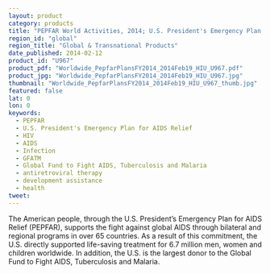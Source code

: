 ```yaml
---
layout: product
category: products
title: "PEPFAR World Activities, 2014; U.S. President's Emergency Plan for AIDS Relief"
region_id: "global"
region_title: "Global & Transnational Products"
date_published: 2014-02-12
product_id: "U967"
product_pdf: "Worldwide_PepfarPlansFY2014_2014Feb19_HIU_U967.pdf"
product_jpg: "Worldwide_PepfarPlansFY2014_2014Feb19_HIU_U967.jpg"
thumbnail: "Worldwide_PepfarPlansFY2014_2014Feb19_HIU_U967_thumb.jpg"
featured: false
lat: 0
lon: 0
keywords:
  - PEPFAR
  - U.S. President's Emergency Plan for AIDS Relief
  - HIV
  - AIDS
  - Infection
  - GFATM
  - Global Fund to Fight AIDS, Tuberculosis and Malaria
  - antiretroviral therapy
  - development assistance
  - health
tweet: 
---
```

The American people, through the U.S. President’s Emergency Plan for AIDS Relief (PEPFAR), supports the fight against global AIDS through bilateral and regional programs in over 65 countries. As a result of this commitment, the U.S. directly supported life-saving treatment for 6.7 million men, women and children worldwide. In addition, the U.S. is the largest donor to the Global Fund to Fight AIDS, Tuberculosis and Malaria.

